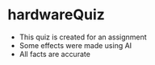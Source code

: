 # hardwareQuiz

- This quiz is created for an assignment
- Some effects were made using AI
- All facts are accurate
